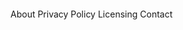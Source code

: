 <div class="relative">
    <div style="height:300px;" class="overflow-scroll pb-16">
      <Skeleton divclass="my-8" />
      <ImagePlaceholder divclass="my-8" />
      <TextPlaceholder divclass="my-8" />
    </div>
    <Footer footerclass="absolute bottom-0 start-0 z-20 w-full">
      <FooterCopyright href="/" by="Flowbite™" />
      <FooterUl
        ulclass="flex flex-wrap items-center mt-3 text-sm text-gray-500 dark:text-gray-400 sm:mt-0"
      >
        <FooterLi href="/">About</FooterLi>
        <FooterLi href="/">Privacy Policy</FooterLi>
        <FooterLi href="/">Licensing</FooterLi>
        <FooterLi href="/">Contact</FooterLi>
      </FooterUl>
    </Footer>
  </div>